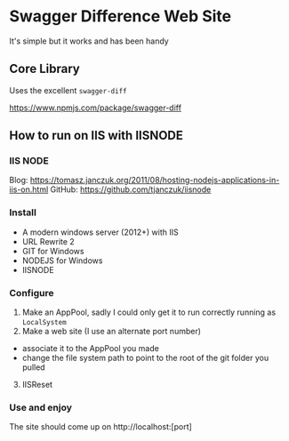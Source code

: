 # Swagger Difference Web Site

It's simple but it works and has been handy

## Core Library

Uses the excellent `swagger-diff`

https://www.npmjs.com/package/swagger-diff

## How to run on IIS with IISNODE

### IIS NODE

Blog: https://tomasz.janczuk.org/2011/08/hosting-nodejs-applications-in-iis-on.html
GitHub: https://github.com/tjanczuk/iisnode

### Install 

* A modern windows server (2012+) with IIS
* URL Rewrite 2
* GIT for Windows
* NODEJS for Windows
* IISNODE

### Configure

1. Make an AppPool, sadly I could only get it to run correctly running as `LocalSystem`
2. Make a web site (I use an alternate port number)
- associate it to the AppPool you made 
- change the file system path to point to the root of the git folder you pulled
3. IISReset

### Use and enjoy

The site should come up on http://localhost:[port]


